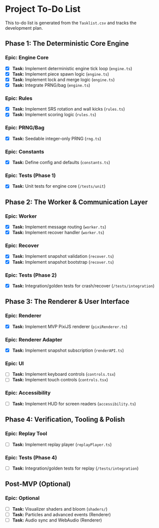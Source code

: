 # Project To-Do List

This to-do list is generated from the `Tasklist.csv` and tracks the development plan.

## Phase 1: The Deterministic Core Engine

### Epic: Engine Core
- [x] **Task:** Implement deterministic engine tick loop (`engine.ts`)
- [x] **Task:** Implement piece spawn logic (`engine.ts`)
- [x] **Task:** Implement lock and merge logic (`engine.ts`)
- [x] **Task:** Integrate PRNG/bag (`engine.ts`)

### Epic: Rules
- [x] **Task:** Implement SRS rotation and wall kicks (`rules.ts`)
- [x] **Task:** Implement scoring logic (`rules.ts`)

### Epic: PRNG/Bag
- [x] **Task:** Seedable integer-only PRNG (`rng.ts`)

### Epic: Constants
- [x] **Task:** Define config and defaults (`constants.ts`)

### Epic: Tests (Phase 1)
- [x] **Task:** Unit tests for engine core (`/tests/unit`)

## Phase 2: The Worker & Communication Layer

### Epic: Worker
- [x] **Task:** Implement message routing (`worker.ts`)
- [x] **Task:** Implement recover handler (`worker.ts`)

### Epic: Recover
- [x] **Task:** Implement snapshot validation (`recover.ts`)
- [x] **Task:** Implement snapshot bootstrap (`recover.ts`)

### Epic: Tests (Phase 2)
- [x] **Task:** Integration/golden tests for crash/recover (`/tests/integration`)

## Phase 3: The Renderer & User Interface

### Epic: Renderer
- [x] **Task:** Implement MVP PixiJS renderer (`pixiRenderer.ts`)

### Epic: Renderer Adapter
- [x] **Task:** Implement snapshot subscription (`renderAPI.ts`)

### Epic: UI
- [ ] **Task:** Implement keyboard controls (`controls.tsx`)
- [ ] **Task:** Implement touch controls (`controls.tsx`)

### Epic: Accessibility
- [ ] **Task:** Implement HUD for screen readers (`accessibility.ts`)

## Phase 4: Verification, Tooling & Polish

### Epic: Replay Tool
- [ ] **Task:** Implement replay player (`replayPlayer.ts`)

### Epic: Tests (Phase 4)
- [ ] **Task:** Integration/golden tests for replay (`/tests/integration`)

## Post-MVP (Optional)

### Epic: Optional
- [ ] **Task:** Visualizer shaders and bloom (`shaders/`)
- [ ] **Task:** Particles and advanced events (Renderer)
- [ ] **Task:** Audio sync and WebAudio (Renderer)

